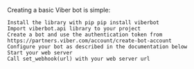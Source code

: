 Creating a basic Viber bot is simple:

    Install the library with pip pip install viberbot
    Import viberbot.api library to your project
    Create a bot and use the authentication token from https://partners.viber.com/account/create-bot-account
    Configure your bot as described in the documentation below
    Start your web server
    Call set_webhook(url) with your web server url
